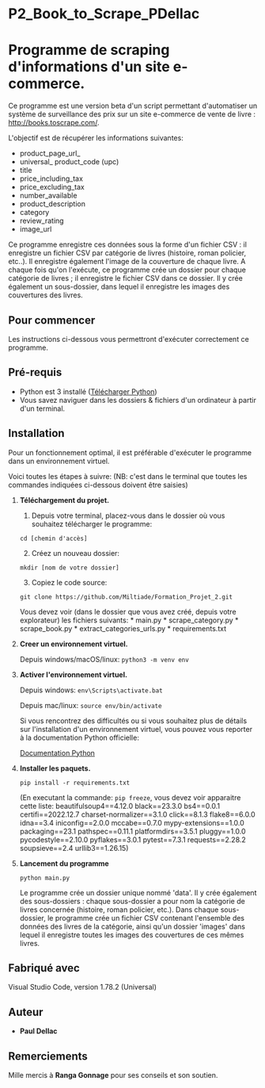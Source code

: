 # P2_Book_to_Scrape_PDellac
# Programme de scraping d'informations d'un site e-commerce.

Ce programme est une version beta d'un script permettant d'automatiser un système de surveillance des prix sur un site e-commerce de vente de livre : http://books.toscrape.com/. 

L'objectif est de récupérer les informations suivantes:

* product_page_url_
* universal_ product_code (upc)
* title
* price_including_tax
* price_excluding_tax
* number_available
* product_description
* category
* review_rating
* image_url


Ce programme enregistre ces données sous la forme d'un fichier CSV : il enregistre un fichier CSV par catégorie de livres (histoire, roman policier, etc..). Il enregistre également l'image de la couverture de chaque livre.
A chaque fois qu'on l'exécute, ce programme crée un dossier pour chaque catégorie de livres ; il enregistre le fichier CSV dans ce dossier. Il y crée également un sous-dossier, dans lequel il enregistre les images des couvertures des livres.

## Pour commencer

Les instructions ci-dessous vous permettront d'exécuter correctement ce programme.

## Pré-requis 

* Python est 3 installé ([Télécharger Python](https://www.python.org/downloads/)) 
* Vous savez naviguer dans les dossiers & fichiers d'un ordinateur à partir d'un terminal.

## Installation

Pour un fonctionnement optimal, il est préférable d'exécuter le programme dans un environnement virtuel.

Voici toutes les étapes à suivre:
(NB: c'est dans le terminal que toutes les commandes indiquées ci-dessous doivent être saisies)

1. **Téléchargement du projet.**

    1. Depuis votre terminal, placez-vous dans le dossier où vous souhaitez télécharger le programme:
    
    ```cd [chemin d'accès]```  
    
    2. Créez un nouveau dossier:
    
    ```mkdir [nom de votre dossier]```
    
    3. Copiez le code source:
    
    ```git clone https://github.com/Miltiade/Formation_Projet_2.git```
    
    Vous devez voir (dans le dossier que vous avez créé, depuis votre explorateur) les fichiers suivants:
        * main.py
        * scrape_category.py
        * scrape_book.py
        * extract_categories_urls.py
        * requirements.txt
    

2. **Creer un environnement virtuel.**

    Depuis windows/macOS/linux: ```python3 -m venv env```
    

3. **Activer l'environnement virtuel.**
    
    Depuis windows: ```env\Scripts\activate.bat```
    
    Depuis mac/linux: ```source env/bin/activate```
    

    Si vous rencontrez des difficultés ou si vous souhaitez plus de détails sur l'installation d'un environnement virtuel, vous pouvez vous reporter à la documentation Python officielle:
    
    [Documentation Python](https://docs.python.org/fr/3/library/venv.html/)  
    
4. **Installer les paquets.**

    ```pip install -r requirements.txt```

    (En executant la commande: ```pip freeze```, vous devez voir apparaitre cette liste: 
beautifulsoup4==4.12.0
black==23.3.0
bs4==0.0.1
certifi==2022.12.7
charset-normalizer==3.1.0
click==8.1.3
flake8==6.0.0
idna==3.4
iniconfig==2.0.0
mccabe==0.7.0
mypy-extensions==1.0.0
packaging==23.1
pathspec==0.11.1
platformdirs==3.5.1
pluggy==1.0.0
pycodestyle==2.10.0
pyflakes==3.0.1
pytest==7.3.1
requests==2.28.2
soupsieve==2.4
urllib3==1.26.15)
    
5. **Lancement du programme**

    ```python main.py```

    Le programme crée un dossier unique nommé 'data'. Il y crée également des sous-dossiers : chaque sous-dossier a pour nom la catégorie de livres concernée (histoire, roman policier, etc.). Dans chaque sous-dossier, le programme crée un fichier CSV contenant l'ensemble des données des livres de la catégorie, ainsi qu'un dossier 'images' dans lequel il enregistre toutes les images des couvertures de ces mêmes livres.


## Fabriqué avec
Visual Studio Code, version 1.78.2 (Universal)

## Auteur

* **Paul Dellac** 


## Remerciements

Mille mercis à **Ranga Gonnage** pour ses conseils et son soutien.
